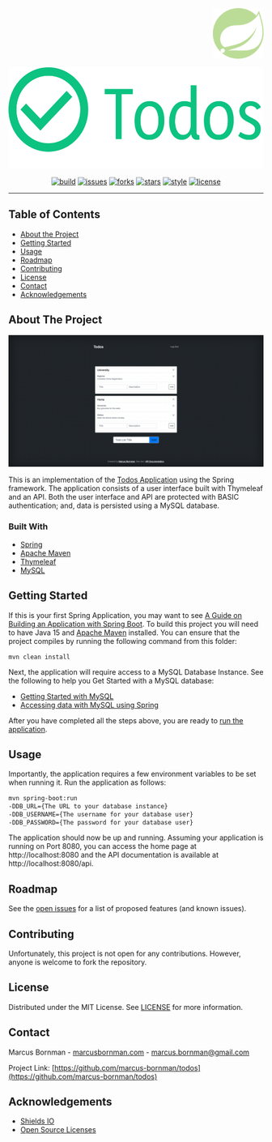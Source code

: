 <!-- PROJECT LOGO -->
<p align="right">
<a href="https://www.marcusbornman.com">
<img src="https://raw.githubusercontent.com/marcus-bornman/todos/master/spring_todos/assets/project_badge.png" height="100" alt="Marcus Bornman">
</a>
</p>
<p align="center">
<img src="https://raw.githubusercontent.com/marcus-bornman/todos/master/spring_todos/assets/project_logo.png" height="200" alt="Todos" />
</p>

<!-- PROJECT SHIELDS -->
<p align="center">
<a href="https://github.com/marcus-bornman/todos/actions?query=workflow%3Abuild-spring-todos"><img src="https://img.shields.io/github/workflow/status/marcus-bornman/todos/build-spring-todos?label=build" alt="build"></a>
<a href="https://github.com/marcus-bornman/todos/issues"><img src="https://img.shields.io/github/issues/marcus-bornman/todos" alt="issues"></a>
<a href="https://github.com/marcus-bornman/todos/network"><img src="https://img.shields.io/github/forks/marcus-bornman/todos" alt="forks"></a>
<a href="https://github.com/marcus-bornman/todos/stargazers"><img src="https://img.shields.io/github/stars/marcus-bornman/todos" alt="stars"></a>
<a href="https://google.github.io/styleguide/javaguide.html"><img src="https://img.shields.io/badge/style-google_java-40c4ff.svg" alt="style"></a>
<a href="https://github.com/marcus-bornman/todos/blob/master/LICENSE"><img src="https://img.shields.io/github/license/marcus-bornman/todos" alt="license"></a>
</p>

---

<!-- TABLE OF CONTENTS -->
## Table of Contents

* [About the Project](#about-the-project)
* [Getting Started](#getting-started)
* [Usage](#usage)
* [Roadmap](#roadmap)
* [Contributing](#contributing)
* [License](#license)
* [Contact](#contact)
* [Acknowledgements](#acknowledgements)



<!-- ABOUT THE PROJECT -->
## About The Project
<p align="center">
<img src="https://raw.githubusercontent.com/marcus-bornman/todos/master/spring_todos/assets/screenshot_1.png" width="600" alt="Screenshot 1" />
</p>

This is an implementation of the [Todos Application](../README.md) using the Spring framework. The application consists
of a user interface built with Thymeleaf and an API. Both the user interface and API are protected with BASIC authentication; and,
data is persisted using a MySQL database.

### Built With
* [Spring](https://spring.io)
* [Apache Maven](https://maven.apache.org)
* [Thymeleaf](https://www.thymeleaf.org)
* [MySQL](https://www.mysql.com)


<!-- GETTING STARTED -->
## Getting Started
If this is your first Spring Application, you may want to see [A Guide on Building an Application with Spring Boot](https://spring.io/guides/gs/spring-boot/).
To build this project you will need to have Java 15 and [Apache Maven](https://maven.apache.org) installed.
You can ensure that the project compiles by running the following command from this folder:
```shell script
mvn clean install
```

Next, the application will require access to a MySQL Database Instance. See the following to help you Get Started with a MySQL database:
* [Getting Started with MySQL](https://dev.mysql.com/doc/mysql-getting-started/en/)
* [Accessing data with MySQL using Spring](https://spring.io/guides/gs/accessing-data-mysql/)

After you have completed all the steps above, you are ready to [run the application](#Usage).


<!-- USAGE EXAMPLES -->
## Usage
Importantly, the application requires a few environment variables to be set when running it. Run the application as follows:
```
mvn spring-boot:run 
-DDB_URL={The URL to your database instance}
-DDB_USERNAME={The username for your database user}
-DDB_PASSWORD={The password for your database user}
```

The application should now be up and running. Assuming your application is running on Port 8080, you can access the home
page at http://localhost:8080 and the API documentation is available at http://localhost:8080/api.


<!-- ROADMAP -->
## Roadmap

See the [open issues](https://github.com/marcus-bornman/todos/issues) for a list of proposed features (and known issues).



<!-- CONTRIBUTING -->
## Contributing

Unfortunately, this project is not open for any contributions. However, anyone is welcome to fork the repository.



<!-- LICENSE -->
## License

Distributed under the MIT License. See [LICENSE](../LICENSE) for more information.



<!-- CONTACT -->
## Contact

Marcus Bornman - [marcusbornman.com](https://www.marcusbornman.com) - [marcus.bornman@gmail.com](mailto:marcus.bornman@gmail.com)

Project Link: [https://github.com/marcus-bornman/todos](https://github.com/marcus-bornman/todos)



<!-- ACKNOWLEDGEMENTS -->
## Acknowledgements
* [Shields IO](https://shields.io)
* [Open Source Licenses](https://choosealicense.com)
